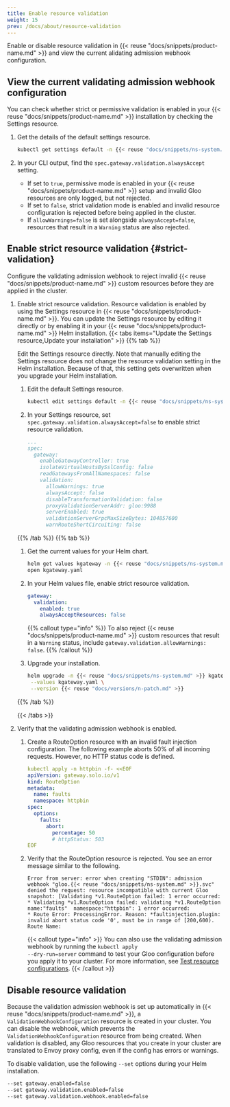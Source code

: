 ```yaml
---
title: Enable resource validation
weight: 15
prev: /docs/about/resource-validation
---
```


Enable or disable resource validation in {{< reuse "docs/snippets/product-name.md" >}} and view the current alidating admission webhook configuration.

## View the current validating admission webhook configuration

You can check whether strict or permissive validation is enabled in your {{< reuse "docs/snippets/product-name.md" >}} installation by checking the Settings resource. 

1. Get the details of the default settings resource. 
   ```sh
   kubectl get settings default -n {{< reuse "docs/snippets/ns-system.md" >}} -o yaml
   ```

2. In your CLI output, find the `spec.gateway.validation.alwaysAccept` setting.
    * If set to `true`, permissive mode is enabled in your {{< reuse "docs/snippets/product-name.md" >}} setup and invalid Gloo resources are only logged, but not rejected.
    * If set to `false`, strict validation mode is enabled and invalid resource configuration is rejected before being applied in the cluster.
    * If `allowWarnings=false` is set alongside `alwaysAccept=false`, resources that result in a `Warning` status are also rejected. 

## Enable strict resource validation {#strict-validation}

Configure the validating admission webhook to reject invalid {{< reuse "docs/snippets/product-name.md" >}} custom resources before they are applied in the cluster. 

1. Enable strict resource validation. Resource validation is enabled by using the Settings resource in {{< reuse "docs/snippets/product-name.md" >}}. You can update the Settings resource by editing it directly or by enabling it in your {{< reuse "docs/snippets/product-name.md" >}} Helm installation. 
   {{< tabs items="Update the Settings resource,Update your installation" >}}
   {{% tab %}}
   
   Edit the Settings resource directly. Note that manually editing the Settings resource does not change the resource validation setting in the Helm installation. Because of that, this setting gets overwritten when you upgrade your Helm installation. 
   
   1. Edit the default Settings resource. 
      ```sh
      kubectl edit settings default -n {{< reuse "docs/snippets/ns-system.md" >}}
      ```
      
   2. In your Settings resource, set `spec.gateway.validation.alwaysAccept=false` to enable strict resource validation. 
      ```yaml {hl_lines=[9]}
      ...
      spec:
        gateway:
          enableGatewayController: true
          isolateVirtualHostsBySslConfig: false
          readGatewaysFromAllNamespaces: false
          validation:
            allowWarnings: true
            alwaysAccept: false
            disableTransformationValidation: false
            proxyValidationServerAddr: gloo:9988
            serverEnabled: true
            validationServerGrpcMaxSizeBytes: 104857600
            warnRouteShortCircuiting: false
      ```
   {{% /tab %}}
   {{% tab  %}}
   1. Get the current values for your Helm chart.
      ```sh
      helm get values kgateway -n {{< reuse "docs/snippets/ns-system.md" >}} -o yaml > kgateway.yaml
      open kgateway.yaml
      ```
   2. In your Helm values file, enable strict resource validation.
      ```yaml
      gateway:
        validation:
          enabled: true
          alwaysAcceptResources: false    
      ```
      
      {{% callout type="info" %}}
To also reject {{< reuse "docs/snippets/product-name.md" >}} custom resources that result in a `Warning` status, include `gateway.validation.allowWarnings: false`.
      {{% /callout %}}
    
   3. Upgrade your installation. 
      ```sh
      helm upgrade -n {{< reuse "docs/snippets/ns-system.md" >}} kgateway kgateway/kgateway \
       --values kgateway.yaml \
       --version {{< reuse "docs/versions/n-patch.md" >}}
      ```
   
   {{% /tab %}}
   
   {{< /tabs >}}


2. Verify that the validating admission webhook is enabled. 
   1. Create a RouteOption resource with an invalid fault injection configuration. The following example aborts 50% of all incoming requests. However, no HTTP status code is defined. 
      ```yaml
      kubectl apply -n httpbin -f- <<EOF
      apiVersion: gateway.solo.io/v1
      kind: RouteOption
      metadata:
        name: faults
        namespace: httpbin
      spec:
        options:
          faults:
            abort:
              percentage: 50
              # httpStatus: 503
      EOF
      ```

   2. Verify that the RouteOption resource is rejected. You see an error message similar to the following.
      ```
      Error from server: error when creating "STDIN": admission webhook "gloo.{{< reuse "docs/snippets/ns-system.md" >}}.svc" denied the request: resource incompatible with current Gloo snapshot: [Validating *v1.RouteOption failed: 1 error occurred:
	  * Validating *v1.RouteOption failed: validating *v1.RouteOption name:"faults"  namespace:"httpbin": 1 error occurred:
	  * Route Error: ProcessingError. Reason: *faultinjection.plugin: invalid abort status code '0', must be in range of [200,600). Route Name: 
      ```

      {{< callout type="info" >}}
      You can also use the validating admission webhook by running the <code>kubectl apply --dry-run=server</code> command to test your Gloo configuration before you apply it to your cluster. For more information, see <a href="/about/rersource-validation/usage/">Test resource configurations</a>. 
      {{< /callout >}}

## Disable resource validation

Because the validation admission webhook is set up automatically in {{< reuse "docs/snippets/product-name.md" >}}, a `ValidationWebhookConfiguration` resource is created in your cluster. You can disable the webhook, which prevents the `ValidationWebhookConfiguration` resource from being created. When validation is disabled, any Gloo resources that you create in your cluster are translated to Envoy proxy config, even if the config has errors or warnings. 

To disable validation, use the following `--set` options during your Helm installation.

```sh
--set gateway.enabled=false
--set gateway.validation.enabled=false
--set gateway.validation.webhook.enabled=false
```




